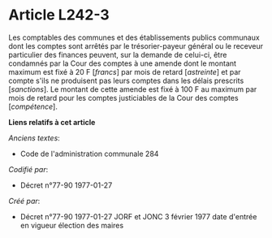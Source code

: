 # Article L242-3

Les comptables des communes et des établissements publics communaux dont les comptes sont arrêtés par le trésorier-payeur
général ou le receveur particulier des finances peuvent, sur la demande de celui-ci, être condamnés par la Cour des comptes à
une amende dont le montant maximum est fixé à 20 F [*francs*] par mois de retard [*astreinte*] et par compte s'ils ne
produisent pas leurs comptes dans les délais prescrits [*sanctions*]. Le montant de cette amende est fixé à 100 F au maximum
par mois de retard pour les comptes justiciables de la Cour des comptes [*compétence*].

**Liens relatifs à cet article**

_Anciens textes_:

  - Code de l'administration communale 284

_Codifié par_:

  - Décret n°77-90 1977-01-27

_Créé par_:

  - Décret n°77-90 1977-01-27 JORF et JONC 3 février 1977 date d'entrée en vigueur élection des maires

